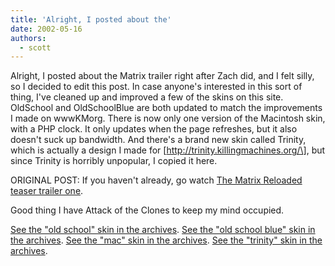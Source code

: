 ```yaml
---
title: 'Alright, I posted about the'
date: 2002-05-16
authors:
  - scott
---
```


Alright, I posted about the Matrix trailer right after Zach did, and I felt silly, so I decided to edit this post. In case anyone's interested in this sort of thing, I've cleaned up and improved a few of the skins on this site. OldSchool and OldSchoolBlue are both updated to match the improvements I made on wwwKMorg. There is now only one version of the Macintosh skin, with a PHP clock. It only updates when the page refreshes, but it also doesn't suck up bandwidth. And there's a brand new skin called Trinity, which is actually a design I made for \[http://trinity.killingmachines.org/\], but since Trinity is horribly unpopular, I copied it here.

ORIGINAL POST:
If you haven't already, go watch [The Matrix Reloaded teaser trailer one](http://whatisthematrix.warnerbros.com/rl_cmp/trailer_qt.html).

Good thing I have Attack of the Clones to keep my mind occupied.

[See the "old school" skin in the archives](http://spaceninja.local/site-archives/kmorg/skins/terminal.html). [See the "old school blue" skin in the archives](http://spaceninja.local/site-archives/kmorg/skins/bluetext.html). [See the "mac" skin in the archives](http://spaceninja.local/site-archives/kmorg/skins/mac.html). [See the "trinity" skin in the archives](http://spaceninja.local/site-archives/kmorg/skins/trinity.html).
